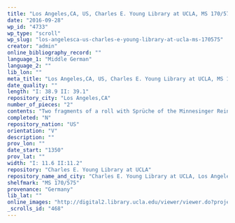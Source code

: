 ```yaml
---
title: "Los Angeles,CA, US, Charles E. Young Library at UCLA, MS 170/575"
date: "2016-09-28"
wp_id: "4733"
wp_type: "scroll"
wp_slug: "los-angelesca-us-charles-e-young-library-at-ucla-ms-170575"
creator: "admin"
online_bibliography_record: ""
language_1: "Middle German"
language_2: ""
lib_lon: ""
meta_title: "Los Angeles,CA, US, Charles E. Young Library at UCLA, MS 170/575"
date_quality: ""
length: "I: 38.9 II: 39.1"
repository_city: "Los Angeles,CA"
number_of_pieces: "2"
contents: "Two fragments of a roll with Sprüche of the Minnesinger Reinmar von Zweter."
completed: "N"
repository_nation: "US"
orientation: "V"
description: ""
prov_lon: ""
date_start: "1350"
prov_lat: ""
width: "I: 11.6 II:11.2"
repository: "Charles E. Young Library at UCLA"
repository_name_and_city: "Charles E. Young Library at UCLA, Los Angeles CA US"
shelfmark: "MS 170/575"
provenance: "Germany"
lib_lat: ""
online_images: "http://digital2.library.ucla.edu/viewer/viewer.do?projectNo=123&arkId=21198/zz002hgbtt#"
_scrolls_id: "468"
---
```



